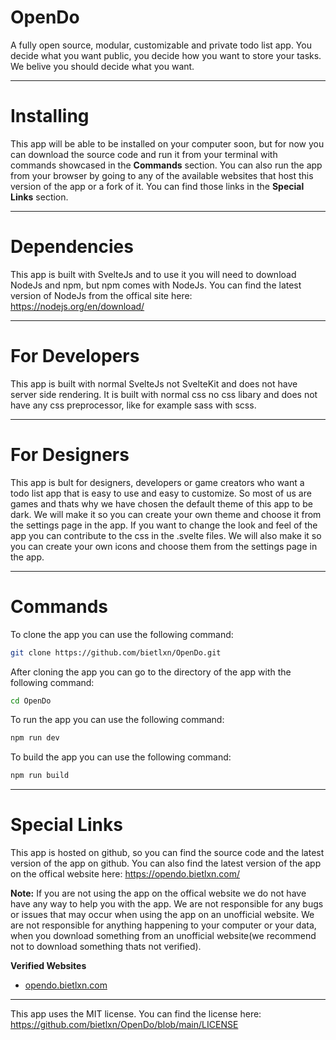 # OpenDo
A fully open source, modular, customizable and private todo list app. You decide what you want public, you decide how you want to store your tasks. We belive you should decide what you want.

---

# Installing
This app will be able to be installed on your computer soon, but for now you can download the source code and run it from your terminal with commands showcased in the **Commands** section. You can also run the app from your browser by going to any of the available websites that host this version of the app or a fork of it. You can find those links in the **Special Links** section. 

---

# Dependencies
This app is built with SvelteJs and to use it you will need to download NodeJs and npm, but npm comes with NodeJs. You can find the latest version of NodeJs from the offical site here: https://nodejs.org/en/download/

---

# For Developers
This app is built with normal SvelteJs not SvelteKit and does not have server side rendering. It is built with normal css no css libary and does not have any css preprocessor, like for example sass with scss.

---

# For Designers
This app is bult for designers, developers or game creators who want a todo list app that is easy to use and easy to customize. So most of us are games and thats why we have chosen the default theme of this app to be dark. We will make it so you can create your own theme and choose it from the settings page in the app. If you want to change the look and feel of the app you can contribute to the css in the .svelte files. We will also make it so you can create your own icons and choose them from the settings page in the app.

---

# Commands
To clone the app you can use the following command:
```bash
git clone https://github.com/bietlxn/OpenDo.git
```
After cloning the app you can go to the directory of the app with the following command:
```bash
cd OpenDo
```
To run the app you can use the following command:
```bash
npm run dev
```
To build the app you can use the following command:
```bash
npm run build
```

---

# Special Links
This app is hosted on github, so you can find the source code and the latest version of the app on github. You can also find the latest version of the app on the offical website here: https://opendo.bietlxn.com/

**Note:** If you are not using the app on the offical website we do not have have any way to help you with the app. We are not responsible for any bugs or issues that may occur when using the app on an unofficial website. We are not responsible for anything happening to your computer or your data, when you download something from an unofficial website(we recommend not to download something thats not verified).

**Verified Websites**
* [opendo.bietlxn.com](https://opendo.bietlxn.com/)

---

This app uses the MIT license. You can find the license here:
https://github.com/bietlxn/OpenDo/blob/main/LICENSE